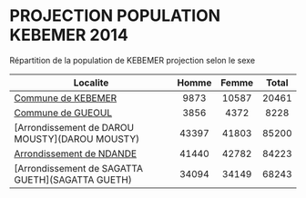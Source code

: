 # PROJECTION POPULATION KEBEMER 2014
	
Répartition de la population de KEBEMER projection selon le sexe
	
| Localite  | Homme | Femme | Total |
| --------- |:-----:|:-----:|:-----:|
| [Commune de KEBEMER](KEBEMER) | 9873 | 10587 | 20461 |
| [Commune de GUEOUL](GUEOUL) | 3856 | 4372 | 8228 |
| [Arrondissement de DAROU MOUSTY](DAROU MOUSTY) | 43397 | 41803 | 85200 |
| [Arrondissement de NDANDE](NDANDE) | 41440 | 42782 | 84223 |
| [Arrondissement de SAGATTA GUETH](SAGATTA GUETH) | 34094 | 34149 | 68243 |

